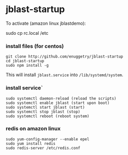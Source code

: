 # jblast-startup

To activate (amazon linux jblastdemo):

sudo cp rc.local /etc


### install files (for centos)
```
git clone http://github.com/enuggetry/jblast-startup
cd jblast-startup
sudo npm install -g
```

This will install `jblast.service` into `/lib/systemd/system`.

### install service`
```
sudo systemctl daemon-reload (reload the scripts)
sudo systemctl enable jblast (start upon boot)
sudo systemctl start jblast (start)
sudo systemctl stop jblast (stop)
sudo systemctl reboot (reboot system)
```

### redis on amazon linux
```
sudo yum-config-manager --enable epel
sudo yum install redis
sudo redis-server /etc/redis.conf
```
